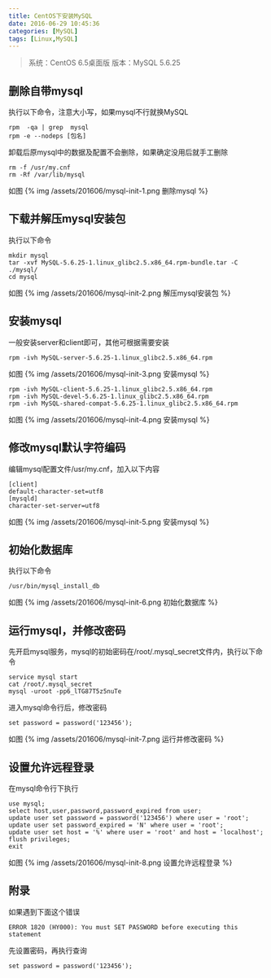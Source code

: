 ```yaml
---
title: CentOS下安装MySQL
date: 2016-06-29 10:45:36
categories: [MySQL]
tags: [Linux,MySQL]
---
```


>系统：CentOS 6.5桌面版
>版本：MySQL 5.6.25

## 删除自带mysql
执行以下命令，注意大小写，如果mysql不行就换MySQL
```
rpm  -qa | grep  mysql
rpm -e --nodeps [包名]
```
卸载后原mysql中的数据及配置不会删除，如果确定没用后就手工删除
```
rm -f /usr/my.cnf
rm -Rf /var/lib/mysql
```
如图
{% img /assets/201606/mysql-init-1.png 删除mysql %}

<!-- more -->

## 下载并解压mysql安装包
执行以下命令
```
mkdir mysql
tar -xvf MySQL-5.6.25-1.linux_glibc2.5.x86_64.rpm-bundle.tar -C ./mysql/
cd mysql
```
如图
{% img /assets/201606/mysql-init-2.png 解压mysql安装包 %}


## 安装mysql
一般安装server和client即可，其他可根据需要安装
```
rpm -ivh MySQL-server-5.6.25-1.linux_glibc2.5.x86_64.rpm
```
如图
{% img /assets/201606/mysql-init-3.png 安装mysql %}
```
rpm -ivh MySQL-client-5.6.25-1.linux_glibc2.5.x86_64.rpm
rpm -ivh MySQL-devel-5.6.25-1.linux_glibc2.5.x86_64.rpm
rpm -ivh MySQL-shared-compat-5.6.25-1.linux_glibc2.5.x86_64.rpm
```
如图
{% img /assets/201606/mysql-init-4.png 安装mysql %}


## 修改mysql默认字符编码
编辑mysql配置文件/usr/my.cnf，加入以下内容
```
[client]
default-character-set=utf8
[mysqld]
character-set-server=utf8
```
如图
{% img /assets/201606/mysql-init-5.png 安装mysql %}


## 初始化数据库
执行以下命令
```
/usr/bin/mysql_install_db
```
如图
{% img /assets/201606/mysql-init-6.png 初始化数据库 %}


## 运行mysql，并修改密码
先开启mysql服务，mysql的初始密码在/root/.mysql_secret文件内，执行以下命令
```
service mysql start
cat /root/.mysql_secret
mysql -uroot -pp6_lTG87T5z5nuTe
```
进入mysql命令行后，修改密码
```
set password = password('123456');
```
如图
{% img /assets/201606/mysql-init-7.png 运行并修改密码 %}


## 设置允许远程登录
在mysql命令行下执行
```
use mysql;
select host,user,password,password_expired from user;
update user set password = password('123456') where user = 'root';
update user set password_expired = 'N' where user = 'root';
update user set host = '%' where user = 'root' and host = 'localhost';
flush privileges;
exit
```
如图
{% img /assets/201606/mysql-init-8.png 设置允许远程登录 %}


## 附录
如果遇到下面这个错误
```
ERROR 1820 (HY000): You must SET PASSWORD before executing this statement
```
先设置密码，再执行查询
```
set password = password('123456');
```